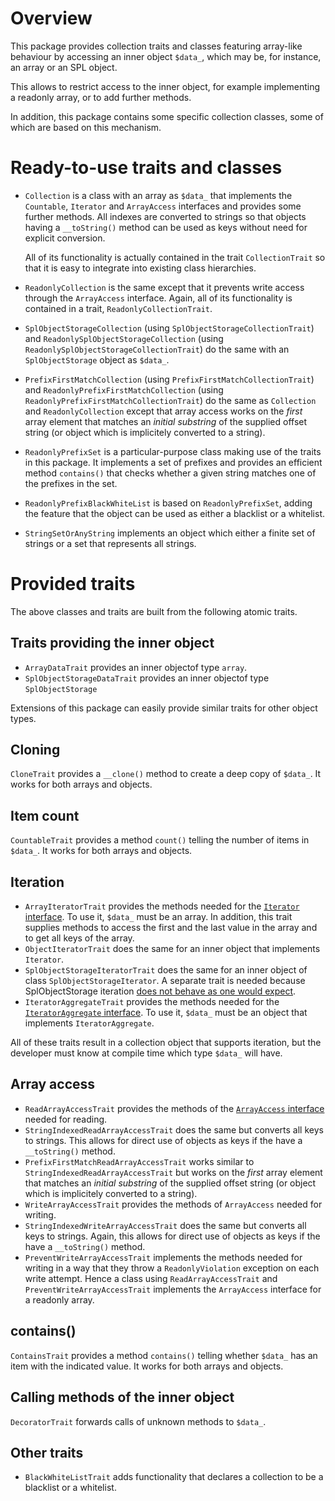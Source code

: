 # Overview

This package provides collection traits and classes featuring
array-like behaviour by accessing an inner object `$data_`, which may
be, for instance, an array or an SPL object.

This allows to restrict access to the inner object, for example
implementing a readonly array, or to add further methods.

In addition, this package contains some specific collection classes,
some of which are based on this mechanism.

# Ready-to-use traits and classes

* `Collection` is a class with an array as `$data_` that implements
  the `Countable`, `Iterator` and `ArrayAccess` interfaces and
  provides some further methods. All indexes are converted to strings
  so that objects having a `__toString()` method can be used as keys
  without need for explicit conversion.
  
  All of its functionality is actually contained in the trait
  `CollectionTrait` so that it is easy to integrate into existing
  class hierarchies.
* `ReadonlyCollection` is the same except that it prevents write
  access through the `ArrayAccess` interface. Again, all of its
  functionality is contained in a trait, `ReadonlyCollectionTrait`.
* `SplObjectStorageCollection` (using
  `SplObjectStorageCollectionTrait`) and
  `ReadonlySplObjectStorageCollection` (using
  `ReadonlySplObjectStorageCollectionTrait`) do the same with an
  `SplObjectStorage` object as `$data_`.
* `PrefixFirstMatchCollection` (using
  `PrefixFirstMatchCollectionTrait`) and
  `ReadonlyPrefixFirstMatchCollection` (using
  `ReadonlyPrefixFirstMatchCollectionTrait`) do the same as
  `Collection` and `ReadonlyCollection` except that array access works
  on the *first* array element that matches an *initial substring* of
  the supplied offset string (or object which is implicitely converted
  to a string).
* `ReadonlyPrefixSet` is a particular-purpose class making use of the
  traits in this package. It implements a set of prefixes and provides
  an efficient method `contains()` that checks whether a given string
  matches one of the prefixes in the set.
* `ReadonlyPrefixBlackWhiteList` is based on `ReadonlyPrefixSet`,
  adding the feature that the object can be used as either a blacklist
  or a whitelist.
* `StringSetOrAnyString` implements an object which either a finite
  set of strings or a set that represents all strings.

# Provided traits

The above classes and traits are built from the following atomic traits.

## Traits providing the inner object

* `ArrayDataTrait` provides an inner objectof type `array`.
* `SplObjectStorageDataTrait` provides an inner objectof type `SplObjectStorage`

Extensions of this package can easily provide similar traits for other
object types.

## Cloning

`CloneTrait` provides a `__clone()` method to create a deep copy of
`$data_`. It works for both arrays and objects.

## Item count

`CountableTrait` provides a method `count()` telling the number of
items in `$data_`. It works for both arrays and objects.

## Iteration

* `ArrayIteratorTrait` provides the methods needed for the [`Iterator`
  interface](https://www.php.net/manual/en/class.iterator). To use it,
  `$data_` must be an array. In addition, this trait supplies methods
  to access the first and the last value in the array and to get all
  keys of the array.
* `ObjectIteratorTrait` does the same for an inner object that
  implements `Iterator`.
* `SplObjectStorageIteratorTrait` does the same for an inner object of
  class `SplObjectStorageIterator`. A separate trait is needed because
  SplObjectStorage iteration [does not behave as one would
  expect](https://bugs.php.net/bug.php?id=49967).
* `IteratorAggregateTrait` provides the methods needed for the
  [`IteratorAggregate`
  interface](https://www.php.net/manual/en/class.iteratoraggregate). To
  use it, `$data_` must be an object that implements
  `IteratorAggregate`.
  
All of these traits result in a collection object that supports
iteration, but the developer must know at compile time which type
`$data_` will have.

## Array access

* `ReadArrayAccessTrait` provides the methods of the [`ArrayAccess`
  interface](https://www.php.net/manual/en/class.arrayaccess) needed
  for reading.
* `StringIndexedReadArrayAccessTrait` does the same but converts all
  keys to strings. This allows for direct use of objects as keys if
  the have a `__toString()` method.
* `PrefixFirstMatchReadArrayAccessTrait` works similar to
  `StringIndexedReadArrayAccessTrait` but works on the *first* array
  element that matches an *initial substring* of the supplied offset
  string (or object which is implicitely converted to a string).
* `WriteArrayAccessTrait` provides the methods of `ArrayAccess` needed
  for writing.
* `StringIndexedWriteArrayAccessTrait` does the same but converts all
  keys to strings. Again, this allows for direct use of objects as keys if
  the have a `__toString()` method.
* `PreventWriteArrayAccessTrait` implements the methods needed for
  writing in a way that they throw a `ReadonlyViolation` exception on
  each write attempt. Hence a class using `ReadArrayAccessTrait` and
  `PreventWriteArrayAccessTrait` implements the `ArrayAccess`
  interface for a readonly array.

## contains()

`ContainsTrait` provides a method `contains()` telling whether
`$data_` has an item with the indicated value. It works for both
arrays and objects.

## Calling methods of the inner object

`DecoratorTrait` forwards calls of unknown methods to `$data_`.

## Other traits

* `BlackWhiteListTrait` adds functionality that declares a collection
  to be a blacklist or a whitelist.
